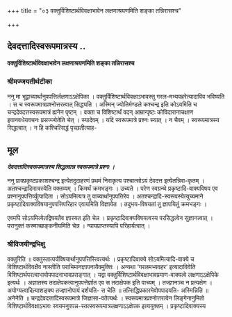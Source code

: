 +++
title = "०३ वक्तुर्विशिष्टार्थविवक्षाभावेन लक्षणाश्रयणमिति शङ्का तन्निरासश्च"

+++


## देवदत्तादिस्वरूपमात्रस्य ..

**वक्तुर्विशिष्टार्थविवक्षाभावेन लक्षणाश्रयणमिति शङ्का तन्निरासश्च**

### **श्रीमज्जयतीर्थटीका**

ननु मा भूद्वाच्यार्थानुपपत्तिर्लक्षणाऽऽक्षेपिका । वक्तुर्विशिष्टार्थविवक्षाऽभावस्तु गरल-मभ्यवहरेत्यादाविव भविष्यति । स च स्वरूपमात्रप्रश्नोत्तरत्वात् सिद्ध्यति । अस्मिन् ज्योतिर्मण्डले कश्चन्द्र इति कोऽयमिति च चन्द्रदेवदत्तस्वरूपमात्रं ह्यनेन पृष्टम् । वक्ता च विशिष्टार्थं वदन् आम्रान्पृष्टः कोविदारानाचक्षाण इवानवधेयवचनः प्रसज्ज्येतेति चेत् । स्यादेवम् । यदि स्वरूपमात्रे प्रश्नः स्यात् । न चैवम् । स्वरूपमात्रस्य सिद्धत्वात् । न हि कश्चित्सिद्धं पृच्छतीत्याह-

## **मूल**

***देवदत्तादिस्वरूपमात्रस्य सिद्धत्वान्न स्वरूपमात्रे प्रश्नः ।***

ननु प्राक्प्रकृष्टप्रकाशश्चन्द्र इत्येतदुदाहरणं प्रथमं निराकृत्य पश्चात्सोऽयं देवदत्त इत्येतन्निरा-कृतम् । अतश्चन्द्रादिमात्रस्येति वक्तव्यम् । किमर्थं क्रमभङ्गः । उच्यते । परेण स्वग्रन्थे प्रकृष्टादि-वाक्यविषय एव प्रश्नानुपपत्तिर्व्युत्पादिता । सोऽयमित्यत्र तु वाच्यार्थानुपपत्तिरेव । अतश्चन्द्रादि-स्वरूपस्येत्युच्यमाने प्रकृष्टादिवाक्यविषयानुपपत्तिपरिहार एवायमिति विज्ञायेत । तदुभय-विषयतां तु ज्ञापयितुं क्रमभङ्गः ।

एवमपि सोऽयमित्येतद्विषयतैव ज्ञास्यत इति चेन्न । प्रकृष्टादिवाक्यविषयत्वस्य परसिद्धत्वेन सुज्ञानत्वात् । परानुक्तं कस्माच्छङ्कनीयमिति चेन्न । न्यायप्राप्तस्यापि परिहार्यत्वात् ।

### **श्रीविजयीन्द्रभिक्षु**

वक्तुरिति ॥ वक्तुस्तात्पर्यविषयार्थानुपपत्तिस्त्वित्यर्थः । प्रकृष्टादिवाक्ये सोऽयमित्यादि-वाक्ये च विशिष्टार्थविवक्षैव नास्तीति पराभिमानज्ञापनायैवमुक्तिः । अन्यथा ‘गरलमभ्यवहर’ इत्यादाविवेति विशिष्टार्थपरत्वाभावोपपादनाभावप्रसङ्गात् । यद्वा वक्तुर्विशिष्टार्थविवक्षाभावप्रमाण-वाक्यत्वे लक्षणाऽऽक्षेपिके इत्यर्थः । अज्ञातस्य तदाक्षेपकत्वानुपपत्तेर्ज्ञात एव स तदाक्षेपक इति वाच्यम् । तज्ज्ञानञ्च न प्रत्यक्षेण । अयोग्यत्वादित्याशङ्क्य तज्ज्ञानोपायं दर्शयति- स चेति ॥ तत्सिद्धिप्रकारमेवोपपादयति- अस्मिन्निति ॥ अनेनेति ॥ चन्द्रदेवदत्तादिस्वरूपमात्रे जिज्ञासा-वतेत्यर्थः । स्वरूपमात्रप्रश्नोत्तरत्वेन लिङ्गेनानुमितो विशिष्टार्थविवक्षाऽभावः स्वयमनुपपन्न-स्तत्स्वरूपमात्रलक्षणाऽऽक्षेपक इत्ययुक्तम् । प्रकृष्टादिवाक्यस्य स्वरूमात्रप्रश्नोत्तरत्वासिद्धेः । ज्योतिर्मण्डलं साक्षात्कुर्वतैव ‘अस्मिन् ज्योतिर्मण्डले कश्चन्द्रः’ इत्यादिप्रश्नकरणात् । न हि तत्साक्षात्कारे चन्द्रादिस्वरूपं विषयः । न हि निश्चितार्थस्वरूपं कोऽपि पृच्छतीत्याह- स्यादेवमिति ॥ चन्द्रादिस्वरूपमात्रस्येतीति ॥ ‘देवदत्तस्वरूपमात्रस्य सिद्धत्वात्’ इति वाक्ये देवदत्तस्वरूमात्रस्येत्यस्य स्थाने चन्द्राऽदिस्वरूपमात्रस्येति वक्तव्यमित्यर्थः । प्रश्नानुपपत्तिरिति ॥ उत्तरस्य विशिष्टार्थविषयत्वे स्वरूपमात्रविषयकप्रश्नो नोपपद्यत इति तदनुपपत्तिरित्यर्थः । तदुभयविषयतामिति ॥ प्रश्नानुपपत्तिपरिहारयोरुदाहरणद्वयविषयतामित्यर्थः ।

### **श्रीवेदेशतीर्थ**

विशिष्टार्थेति प्रकृताभिप्रायेणोक्तम् । मुख्यार्थेत्यर्थः । अतो गरलमिति दृष्टान्तः सङ्ग-च्छते । विवक्षाऽभाव इति ॥ वक्तृतात्पर्यानुपपत्तिरित्यर्थः । गरलमिति ॥ अत्र यथा वाक्यार्थस्य गरलकर्मकाभ्यवहारक्रियाकसंसर्गस्याग्निना सिञ्चेत्यादिवद्बाधाभावेन मुख्यार्थानुपपत्त्यभावेऽ-प्याप्तस्य वक्तुस्तत्र तात्पर्यानुपपत्त्या प्रस्तुतद्विषदन्नरूपमनिष्टसाधनं गरलपदेन विधिप्रत्ययेन च निषेधं लक्षयित्वा धातुना अनिष्टसाधनभोजनप्रतीतावनिष्टसाधनरूपप्रस्तुतद्विषदन्नकर्मकभोजनं न कार्यमिति वक्तृतात्पर्याविषयीभूतमर्थं प्रत्येति श्रोता । तथा प्रकृतेऽपि विशिष्टार्थरूपमुख्यार्थानुप-पत्त्यभावेऽपि तत्र वक्तृतात्पर्यानुपपत्त्या तत्तात्पर्यविषयीभूतं स्वरूपमात्रं लक्षणया प्रत्येतीत्यर्थः ।

ननु विशिष्टरूपवाक्यार्थे वक्तृविवक्षाभाव एव कुतः सिद्ध इत्यत आह- स चेति ॥ स्वरूपमात्रप्रश्नोत्तरत्वलक्षणं हेतुं प्रकृष्टादिवाक्ये सोऽयमित्यादिवाक्ये चोपपादयंस्तस्य विशिष्टार्थ-विवक्षाभावसाधकत्वेऽप्रयोजकतां च परिहरति- अस्मिन्नित्यादिना ॥ अनुपपत्तिपरिहार इति ॥ मुख्यार्थे तात्पर्यानुपपत्तिपरिहार इत्यर्थः । तदुभयविषयतामिति ॥ तात्पर्यानुपपत्ति-परिहारस्योदाहरणद्वयविषयतामित्यर्थः ।

### **द्वैतद्युमणि**

आम्रान् चूतवृक्षान् कोविदारान् निम्बवृक्षान् ।

### **श्रीराघवेन्द्रतीर्थ**

तात्पर्यानुपपत्तिरूपलक्षणाबीजं शङ्कते- ननु मा भूदित्यादिना ॥ गरलमिति ॥ शत्रुगृहे बुभुक्षुं प्रति कश्चिदाप्तो वक्ति ‘गरलं विषम् अभ्यवहर भक्षय’ इति तस्य ‘यद् द्विषदन्नं तन्न भोक्तव्यम्’ इत्यर्थः। लक्षणायां विषभक्षणे वक्तुर्विवक्षाऽभावो हेतुस्तथेत्यर्थः । स चेति ॥ विशिष्टे वक्तुर्विवक्षाभाव इत्यर्थः । कोऽयमितीति ॥ अयं क इति देवदत्तस्वरूपप्रश्ने सोऽयं देवदत्त इत्युक्तेरित्यर्थः । विशिष्टेति ॥ प्रकृष्टत्वादिविशिष्टार्थं तद्देशकालादिविशिष्टार्थं वा वदन्नित्यर्थः । आम्रकोविदारशब्दौ १देशविशेषवाचकौ । अनवधेयेति ॥ अश्रद्धेयवचन इति बहुव्रीहिः । प्रश्नानुप-पत्तिर्व्युत्पादितेति ॥ उत्तरस्य विशिष्टार्थकत्वे स्वरूपमात्रविषयकप्रश्नोऽनुपपन्नः स्यादिति व्युत्पादि-तेत्यर्थः । वाच्यार्थेति ॥ विशिष्टाभेदरूपवाच्यार्थानुपपत्तिरेव व्युत्पादितेत्यनुषङ्ग उभयविषयता-मिति ॥ प्रश्नानुपपत्तिपरिहारस्योदाहरणद्वयविषयतामित्यर्थः । परानुक्तमिति ॥ सोऽयमिति वाक्यस्य विशिष्टार्थकत्वे कोऽयमिति स्वरूपमात्रप्रश्नो नोपपद्यत इत्येतदित्यर्थः । येन देवदत्तादी-त्यादिमूलवाक्यं सङ्गतं स्यादिति वाक्यशेषः । न्यायेति ॥ उत्तरस्य विशिष्टार्थकत्वे स्वरूपमात्रप्रश्नो न युक्त इति न्यायार्थस्य प्रकृष्टादिवाक्य इव सोऽयमिति वाक्येऽपि प्राप्तत्वादिति भावः । विशिष्टार्थेति ॥ मुख्यार्थेत्यर्थः । विवक्षाभावस्त्विति ॥ विवक्षा वक्तुमिच्छा । तत्प्रतीतीच्छयोच्चरितत्वरूपं तात्पर्यमित्यर्थः । तथा च तात्पर्यानुपपत्तिर्लक्षणा ज्ञापिकाऽस्त्विति भावः । गरलं विषम् । अभ्यवहर भुङ्क्ष्व । कस्यचिद् द्विषदन्नभोजनप्रसक्तिं दृष्ट्वा आप्तेनोच्यते विषं भुङ्क्ष्वेति । अस्य वाक्यस्य द्विषदन्नभोजनवर्जने लक्षणा । तद्बीजं चात्र न मुख्यार्थानुपपत्तिः । विषकर्मकभोजनक्रियायाः कर्तुं शक्यत्वेन अग्निना सिञ्चेदित्यादाविव बाधाभावात् । अतोऽत्र तात्पर्यानुपपत्तिरेव लक्षणाज्ञापिका । आप्तस्य विषभोजनविधाने तात्पर्याभावाद् अतस्तदनुपपत्तिरेव द्विषदन्नभोजनवर्जने लक्षणाज्ञापिका । सन्निहितद्विषदन्नभोजने तवापेक्षा चेत्तर्हि विषं भुङ्क्ष्व । तदपेक्षया विषभोजनमेव वरम् । २उभयत्राविशिष्टत्वादतस्तन्न कर्तव्यमिति । एवमत्रापि पूवर्•ेक्तरीत्या विशिष्टैक्यरूपमुख्यार्थानुपपत्त्यभावेऽपि वक्तुरुद्दालकस्य विशिष्टैक्ये तात्पर्यस्याभावेन तदनुपपत्त्या स्वरूपमात्रे लक्षणा क्रियत इति भावः । ननु कुतोऽत्र विशिष्टैक्यरूपवाक्यार्थे वक्तुस्तात्पर्याभाव इत्यत आह- स चेति ॥ सत्यज्ञानादिवाक्यं तत्त्वमसीत्यादिवाक्यं च, स्वरूपमात्रपरं, तन्मात्रप्रश्नोत्तरत्वात्, ‘प्रकृष्टप्रकाशश्चन्द्रः’ ‘सोऽयं देवदत्तः’ इत्यादिवाक्यवदित्यनुमानमभिप्रेत्य दृष्टान्तद्वये हेतुमुपपादयति- अस्मिन्निति ॥ आम्रान् चूतवृक्षान् । कोविदारान् निम्बबृक्षान् । आचक्षाण इति ॥ वदन्नित्यर्थः । अनवधेयवचनः । प्रथममिति ॥ प्रकृष्टप्रकाशश्चन्द्र इति वाक्येनेत्यर्थः । पश्चादिति ॥ अनित्येति वाक्येनेत्यर्थः । इति वक्तव्यमिति । देवदत्तादिस्वरूप-मात्रस्येति कथमुक्तमित्यर्थः । प्रश्नानुपपत्तिरिति ॥ प्रकृष्टप्रकाशश्चन्द्र इति वाक्यस्य प्रकृष्टत्वादि-गुणविशिष्टे तात्पर्याङ्गीकारे कश्चन्द्र इति प्रश्नोऽनुपपन्नः स्यात् । कश्चन्द्र इति चन्द्रस्वरूप-मात्रजिज्ञासायां ह्येतदुच्यते अतः स्वरूपमात्र एव तात्पर्यमङ्गीकार्यं प्रकृष्टत्वादिविशिष्टे तात्पर्याङ्गी-कारे च किंलक्षणक इति प्रश्नापत्त्या कश्चन्द्र इति चन्द्रस्वरूपप्रश्नोऽनुपपन्नः स्यात् क्रियते१ चन्द्रस्वरूपप्रश्नस्तेन ज्ञायते प्रकृष्टत्वादिगुणयोगे न तात्पर्यमिति । अन्यथा आम्रान् पृष्ट इति न्यायेन प्रश्नोत्तरयोर्वैयधिकरण्यं स्यादित्येव व्युत्पादितेत्यर्थः । २वाच्यार्थानुपपत्तिरेवेति । न प्रश्नानुपपत्ति-रिति ‘एव’कारार्थः । सोऽयं देवदत्त इति वाक्यस्य योऽर्थस् तद्देशकालविशिष्टस्यैतद्देशकालविशिष्टस्य चैक्यरूपस्तदनुपपत्तिर्व्युत्पादिता । तथाहि-
तद्देशकालविशिष्टस्यैतद्देशकालवैशिष्ट्यं तद्बोधने तद्देशकालयोरिदानीं सत्त्वप्रसङ्गः । एतद्देशकालयोस्तदानीं सत्वप्रसङ्गः-विशिष्टद्वयैक्यबोधने विशेषणयोरैक्यप्रसङ्ग इत्येवं व्युत्पादितेत्यर्थः । अनुपपत्तिपरिहार इति ॥

प्रकृष्टादिवाक्यस्य प्रकृष्टत्वादौ मुख्यार्थे या तात्पर्यानुपपत्तिस्तस्याः स्वरूपमात्रस्य सिद्धत्वेन तत्प्रश्नत्वानङ्गीकारादिति परिहार एवायमिति विज्ञायेतेत्यर्थः । उभयविषयतामिति । मुख्यार्थे तात्पर्यानुपपत्तिपरिहारस्य ‘प्रकृष्टप्रकाशश्चन्द्रः’, ‘सोऽयं देवदत्तः’ इति दृष्टान्तद्वयविषयतां ज्ञाप-यितुमित्यर्थः । एवमपीति क्रमभङ्गेऽपीत्यर्थः । विषयतैवेत्यत्रानुपपत्तिपरिहारस्येति वर्तते । देवदत्तादिस्वरूपमात्रस्येत्युक्त्या सोऽयमिति वाक्य एव मुख्यार्थे तात्पर्यविषयकानुपपत्तिपरिहार एव क्रियत इति ज्ञास्यते, न तु प्रकृष्टादिवाक्यविषयकानुपपत्तिपरिहारः क्रियत इति अत उभयविषयता-ज्ञापनमनुपपन्नमित्यर्थः ॥ प्रकृष्टादिवाक्येति । प्रकृष्टादिवाक्यस्य मुख्यार्थे तात्पयर्यानुपपत्त्या स्वरूपमात्रविषयतायाः परमते प्रसिद्धत्वेन मुख्यार्थे तात्पर्यानुपपत्तिपरिहारोऽपि चन्द्रस्वरूपमात्रस्य सिद्धत्वान्न स्वरूपमात्रे प्रश्न इति सुज्ञानम् इत्यर्थः । परानुक्तमिति । सोऽयमिति वाक्ये वाक्यार्थानुपपत्तरेव२ परेणोक्तत्वात् । प्रश्नोत्तरयोर्वैयधिकरण्यान्यथानुपपत्त्या स्वरूपमात्रपरत्वमिति परेणानुक्तत्वात् सोऽयमितिवाक्यं स्वरूपमात्रप्रश्नोत्तरत्वेन स्वरूपमात्रपरमित्यत्र दृष्टान्ततया कस्माच्छङ्कनीयमित्यर्थः । तथा च परानुक्तत्वात्तदाशङ्कनं देवदत्तादीति वाक्ये तत्परिहारकरणं चायुक्तमिति भावः । न्यायप्राप्तस्यापीति । प्रकृष्टादिवाक्ये स्वरूपमात्रपरत्वे यो न्यायः स्वरूपमात्र-प्रश्नोत्तरत्वरूपस्तेनैव न्यायेन प्राप्तं यत् सोऽयमिति वाक्यस्य स्वरूपमात्रपरत्वं तस्यापि परिहारः कार्य इत्यभिप्रेत्य परानुक्तमपि वाक्यमाशङ्क्य परिहृतमित्यर्थः ।

### **गुरुराजीया**

ननु वाच्यार्थानुपपत्तिरेव लक्षणाऽक्षेपिकेति न नियमः । तथा सति गरलमभ्यवहरेत्यादौ अभ्यवहरेत्यादिपदवाच्यस्याभ्यवहारकर्मत्वादेर् गरलादौ विद्यमानत्वेन लक्षणाऽक्षेपकवाच्यार्थानुप-पत्तेरभावेन लक्षणाऽभावप्रसङ्गात् । किं तु वक्तुर्विशिष्टार्थविवक्षाऽभावोऽपि । ततश्च गरल-मभ्यवहरेत्यादौ वाच्यार्थानुपपत्त्यभावेऽपि वक्तुर्विशिष्टार्थविवक्षाऽभावस्य सत्त्वात् तेनैव लक्षणाऽक्षेपवत् प्रकृष्टादिवाक्ये सोऽयमित्यादिवाक्ये च वाच्यार्थानुपपत्तेरभावेऽपि वक्तुर्विशिष्टार्थ-विवक्षाऽभावस्य सत्त्वात्तेनैव लक्षणाऽक्षेपसिद्धेर्न लक्षणाया अभावो वक्तुं शक्य इत्यभिप्रायेण शङ्कते- मा भूदिति ॥ गरलमभ्यवहरेत्यत्र वक्तुः परमप्रेमास्पदतयाऽनिष्टसाधनकर्तव्यत्व-बोधकत्वानुपपत्त्या विशिष्टार्थविवक्षाऽभावसिद्धिवत् प्रकृष्टादिवाक्ये सोऽयमित्यादिवाक्ये च वक्तुर्विशिष्टार्थविवक्षाऽभावस्य साधकाभावेनासिद्धेर्न वक्तुर्विशिष्टार्थविवक्षाऽभावेन लक्षणा-सिद्धिरिति वैषम्यमाशङ्क्य प्रकृतेऽपि स्वरूपमात्रप्रश्नोत्तरत्वेनैव वक्तुर्विशिष्टार्थविवक्षाऽभावस्य सिद्धत्वान्न दृष्टान्तदार्ष्टान्तिकयोर्वैषम्यमित्याशयेन तत्सिद्धिप्रकारं दर्शयति- स चेति ॥ भवेदेतद्यदि स्वरूपमात्रप्रश्नोत्तरत्वं सिद्धं स्यात् । तदेव तु न सिद्धमिति कथं तेन विशिष्टार्थविवक्षाऽभाव-सिद्धिरित्यतस्तत्सिद्धिमुपपादयति- अस्मिन्निति ॥ प्रकृष्टादिवाक्यस्य सोऽयमित्यादिवाक्यस्य च स्वरूपमात्रप्रश्नोत्तरत्वेऽपि वक्तुर्विशिष्टार्थविवक्षाङ्गीकारे बाधकाभावादप्रयोजकमेतदित्याशङ्कां विपक्षे बाधकोपदर्शनेन परिहरति- वक्ता चेति ॥ न हि कश्चिदिति ॥ सिद्धार्थतायाः प्रश्नदूषणत्वस्याऽकरे स्थितत्वादिति भावः । किमर्थः क्रमभङ्ग इति ॥ निष्प्रयोजनत्वान्न क्रमभङ्गो युक्त इत्यर्थः । निष्प्रयोजनत्वमसिद्धमित्याशयेन प्रयोजनमुपदर्शयति- उच्यत इति ॥ अनुपपत्ति-रिति ॥ वाच्यार्थे तात्पर्यानुपपत्तिरित्यर्थः । तदुभयेति ॥ तात्पर्यानुपपत्तिपरिहारस्योदाहरण-द्वयविषयतामित्यर्थः । क्रमभङ्गेऽपि उभयविषयत्व१ज्ञानासम्भवान्नैतत्क्रमभङ्गप्रयोजनमिति निष्प्रयोजनत्वतादवस्थ्यमिति शङ्कते- एवमपीति ॥

### **गोविन्दीया**

वक्तुरिति ॥ गरमभ्यवहरेत्यादौ शरीरनाशप्रसङ्गात् सिद्धे न तत्र विवक्षाभावेन द्विषदन्नं नाभ्यवहार्यमिति तात्पर्यार्थद्योतकलक्षणा यथाऽक्षिप्ता, ‘सोऽयं देवदत्तः’ इत्यादौ वक्तुर्विशिष्टार्थविवक्षाभावः लक्षणाक्षेपको भविष्यतीत्यर्थः । अनवधेयवचन इति ॥ वक्ता अनिर्धारितवचनः प्रसज्येतेत्यर्थः । प्रकृष्ट इति ॥ प्रकृष्टादिवाक्यविषयप्रश्नोत्तरानुपपत्तिपरिहार एवायं ग्रन्थः प्रवर्तत इति ज्ञायेतेत्यर्थः । उभयविषयतामिति ॥ प्रश्नोत्तरानुपपत्तेः प्रकृष्टादिवाक्यं सोऽयमित्यादिवाक्यं चेत्युभयवाक्यविषयतां ज्ञापयितुं क्रमभङ्ग इत्यर्थः । एवमपीति ॥ देवदत्तादि-स्वरूपमात्रपरस्येत्येवमुच्यमानेऽप्यनुपपत्तेः सोऽयमित्येतद्वाक्यविषयतैव ज्ञास्यत इति चेदित्यर्थः । प्रकृष्टादिवाक्येति ॥ प्रकृष्टादिवाक्यविषयत्वस्य परसिद्धत्वेन सुज्ञानत्वादित्यर्थः । परेति ॥ सोऽयं देवदत्त इत्यत्र परानुक्ता प्रश्नानुपपत्तिः कस्माच्छङ्कनीया परिहारो वा कस्माद्वाच्य इति चेदि-त्यर्थः । न्यायेति ॥ न्यायप्राप्तस्य प्रश्नोत्तरानुपपत्तिरूपस्य परिहार्यत्वात् तत्परिहारोऽप्यावश्यक इत्यर्थः ।

### **नारोपन्तीया**

गरमभ्यवहरेति । कुपथ्यशीलं पुत्रादिकं प्रति पित्रादेरिदं वाक्यम् । तत्र यथा, यथाश्रुते वक्तृविवक्षाभावात् कुपथ्यं न कर्तव्यमित्यत्र तात्पर्यं तद्वदत्र ।

### **जनार्दनभट्टीया**

ननु परबुद्धिवत् परविवक्षाभावस्यापि अप्रत्यक्षत्वात् कथं विशिष्टार्थविवक्षाभावनिश्चयः श्रोतुः? इत्यत आह – स चेति ॥ दृष्टान्तद्वयेऽपि स्वरूपमात्रप्रश्नोत्तरत्वस्य असिद्धिमाशङ्क्य परि-हरति–अस्मिन्निति ॥ स्वरूपमात्रप्रश्नोत्तरत्वहेतोर् अप्रयोजकत्वमाशङ्क्य विपक्षे बाधकतर्कमाह-१


